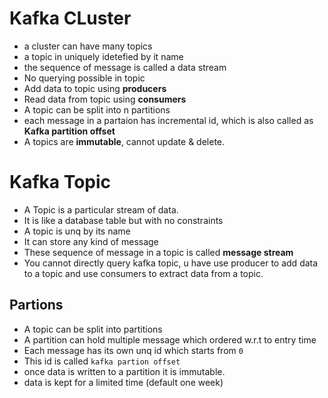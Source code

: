 # Kafka CLuster

- a cluster can have many topics
- a topic in uniquely idetefied by it name
- the sequence of message is called a data stream
- No querying possible in topic
- Add data to topic using **producers**
- Read data from topic using **consumers**
- A topic can be split into n partitions
- each message in a partaion has incremental id, which is also called as **Kafka partition offset**
- A topics are **immutable**, cannot update & delete.

# Kafka Topic

- A Topic is a particular stream of data.
- It is like a database table but with no constraints
- A topic is unq by its name
- It can store any kind of message
- These sequence of message in a topic is called **message stream**
- You cannot directly query kafka topic, u have use producer to add data to a topic and use consumers to extract data from a topic.

## Partions

- A topic can be split into partitions
- A partition can hold multiple message which ordered w.r.t to entry time
- Each message has its own unq id which starts from `0`
- This id is called `kafka partion offset`
- once data is written to a partition it is immutable.
- data is kept for a limited time (default one week)
